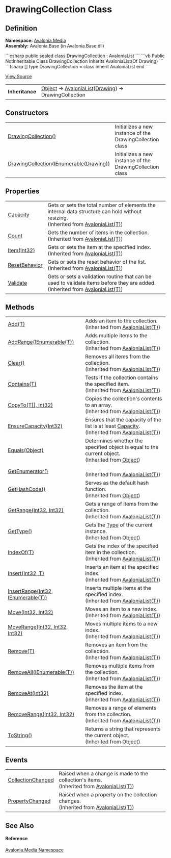 # DrawingCollection Class




## Definition
**Namespace:** <a href="N_Avalonia_Media">Avalonia.Media</a>  
**Assembly:** Avalonia.Base (in Avalonia.Base.dll)

<Tabs groupId="api-code-preview">
<TabItem value="csharp" label="C#">
```csharp
public sealed class DrawingCollection : AvaloniaList<Drawing>
```
</TabItem>
<TabItem value="vb" label="VB">
```vb
Public NotInheritable Class DrawingCollection
	Inherits AvaloniaList(Of Drawing)
```
</TabItem>
<TabItem value="fsharp" label="F#">
```fsharp
[<SealedAttribute>]
type DrawingCollection = 
    class
        inherit AvaloniaList<Drawing>
    end
```
</TabItem>
</Tabs>



<a href="https://github.com/AvaloniaUI/Avalonia/tree/master/src/Avalonia.Base/Media/DrawingCollection.cs" title="View the source code">View Source</a>

<table>
<tr><td><strong>Inheritance</strong></td><td><a href="https://learn.microsoft.com/dotnet/api/system.object" target="_blank" rel="noopener noreferrer">Object</a>  →  <a href="T_Avalonia_Collections_AvaloniaList_1">AvaloniaList</a>(<a href="T_Avalonia_Media_Drawing">Drawing</a>)  →  DrawingCollection</td></tr>
</table>



## Constructors
<table>
<tr>
<td><a href="M_Avalonia_Media_DrawingCollection__ctor">DrawingCollection()</a></td>
<td>Initializes a new instance of the DrawingCollection class</td>
</tr>
<tr>
<td><a href="M_Avalonia_Media_DrawingCollection__ctor_1">DrawingCollection(IEnumerable(Drawing))</a></td>
<td>Initializes a new instance of the DrawingCollection class</td>
</tr>
</table>

## Properties
<table>
<tr>
<td><a href="P_Avalonia_Collections_AvaloniaList_1_Capacity">Capacity</a></td>
<td>Gets or sets the total number of elements the internal data structure can hold without resizing.<br />(Inherited from <a href="T_Avalonia_Collections_AvaloniaList_1">AvaloniaList(T)</a>)</td>
</tr>
<tr>
<td><a href="P_Avalonia_Collections_AvaloniaList_1_Count">Count</a></td>
<td>Gets the number of items in the collection.<br />(Inherited from <a href="T_Avalonia_Collections_AvaloniaList_1">AvaloniaList(T)</a>)</td>
</tr>
<tr>
<td><a href="P_Avalonia_Collections_AvaloniaList_1_Item">Item(Int32)</a></td>
<td>Gets or sets the item at the specified index.<br />(Inherited from <a href="T_Avalonia_Collections_AvaloniaList_1">AvaloniaList(T)</a>)</td>
</tr>
<tr>
<td><a href="P_Avalonia_Collections_AvaloniaList_1_ResetBehavior">ResetBehavior</a></td>
<td>Gets or sets the reset behavior of the list.<br />(Inherited from <a href="T_Avalonia_Collections_AvaloniaList_1">AvaloniaList(T)</a>)</td>
</tr>
<tr>
<td><a href="P_Avalonia_Collections_AvaloniaList_1_Validate">Validate</a></td>
<td>Gets or sets a validation routine that can be used to validate items before they are added.<br />(Inherited from <a href="T_Avalonia_Collections_AvaloniaList_1">AvaloniaList(T)</a>)</td>
</tr>
</table>

## Methods
<table>
<tr>
<td><a href="M_Avalonia_Collections_AvaloniaList_1_Add">Add(T)</a></td>
<td>Adds an item to the collection.<br />(Inherited from <a href="T_Avalonia_Collections_AvaloniaList_1">AvaloniaList(T)</a>)</td>
</tr>
<tr>
<td><a href="M_Avalonia_Collections_AvaloniaList_1_AddRange">AddRange(IEnumerable(T))</a></td>
<td>Adds multiple items to the collection.<br />(Inherited from <a href="T_Avalonia_Collections_AvaloniaList_1">AvaloniaList(T)</a>)</td>
</tr>
<tr>
<td><a href="M_Avalonia_Collections_AvaloniaList_1_Clear">Clear()</a></td>
<td>Removes all items from the collection.<br />(Inherited from <a href="T_Avalonia_Collections_AvaloniaList_1">AvaloniaList(T)</a>)</td>
</tr>
<tr>
<td><a href="M_Avalonia_Collections_AvaloniaList_1_Contains">Contains(T)</a></td>
<td>Tests if the collection contains the specified item.<br />(Inherited from <a href="T_Avalonia_Collections_AvaloniaList_1">AvaloniaList(T)</a>)</td>
</tr>
<tr>
<td><a href="M_Avalonia_Collections_AvaloniaList_1_CopyTo">CopyTo(T[], Int32)</a></td>
<td>Copies the collection's contents to an array.<br />(Inherited from <a href="T_Avalonia_Collections_AvaloniaList_1">AvaloniaList(T)</a>)</td>
</tr>
<tr>
<td><a href="M_Avalonia_Collections_AvaloniaList_1_EnsureCapacity">EnsureCapacity(Int32)</a></td>
<td>Ensures that the capacity of the list is at least <a href="P_Avalonia_Collections_AvaloniaList_1_Capacity">Capacity</a>.<br />(Inherited from <a href="T_Avalonia_Collections_AvaloniaList_1">AvaloniaList(T)</a>)</td>
</tr>
<tr>
<td><a href="https://learn.microsoft.com/dotnet/api/system.object.equals#system-object-equals(system-object)" target="_blank" rel="noopener noreferrer">Equals(Object)</a></td>
<td>Determines whether the specified object is equal to the current object.<br />(Inherited from <a href="https://learn.microsoft.com/dotnet/api/system.object" target="_blank" rel="noopener noreferrer">Object</a>)</td>
</tr>
<tr>
<td><a href="M_Avalonia_Collections_AvaloniaList_1_GetEnumerator">GetEnumerator()</a></td>
<td><br />(Inherited from <a href="T_Avalonia_Collections_AvaloniaList_1">AvaloniaList(T)</a>)</td>
</tr>
<tr>
<td><a href="https://learn.microsoft.com/dotnet/api/system.object.gethashcode" target="_blank" rel="noopener noreferrer">GetHashCode()</a></td>
<td>Serves as the default hash function.<br />(Inherited from <a href="https://learn.microsoft.com/dotnet/api/system.object" target="_blank" rel="noopener noreferrer">Object</a>)</td>
</tr>
<tr>
<td><a href="M_Avalonia_Collections_AvaloniaList_1_GetRange">GetRange(Int32, Int32)</a></td>
<td>Gets a range of items from the collection.<br />(Inherited from <a href="T_Avalonia_Collections_AvaloniaList_1">AvaloniaList(T)</a>)</td>
</tr>
<tr>
<td><a href="https://learn.microsoft.com/dotnet/api/system.object.gettype" target="_blank" rel="noopener noreferrer">GetType()</a></td>
<td>Gets the <a href="https://learn.microsoft.com/dotnet/api/system.type" target="_blank" rel="noopener noreferrer">Type</a> of the current instance.<br />(Inherited from <a href="https://learn.microsoft.com/dotnet/api/system.object" target="_blank" rel="noopener noreferrer">Object</a>)</td>
</tr>
<tr>
<td><a href="M_Avalonia_Collections_AvaloniaList_1_IndexOf">IndexOf(T)</a></td>
<td>Gets the index of the specified item in the collection.<br />(Inherited from <a href="T_Avalonia_Collections_AvaloniaList_1">AvaloniaList(T)</a>)</td>
</tr>
<tr>
<td><a href="M_Avalonia_Collections_AvaloniaList_1_Insert">Insert(Int32, T)</a></td>
<td>Inserts an item at the specified index.<br />(Inherited from <a href="T_Avalonia_Collections_AvaloniaList_1">AvaloniaList(T)</a>)</td>
</tr>
<tr>
<td><a href="M_Avalonia_Collections_AvaloniaList_1_InsertRange">InsertRange(Int32, IEnumerable(T))</a></td>
<td>Inserts multiple items at the specified index.<br />(Inherited from <a href="T_Avalonia_Collections_AvaloniaList_1">AvaloniaList(T)</a>)</td>
</tr>
<tr>
<td><a href="M_Avalonia_Collections_AvaloniaList_1_Move">Move(Int32, Int32)</a></td>
<td>Moves an item to a new index.<br />(Inherited from <a href="T_Avalonia_Collections_AvaloniaList_1">AvaloniaList(T)</a>)</td>
</tr>
<tr>
<td><a href="M_Avalonia_Collections_AvaloniaList_1_MoveRange">MoveRange(Int32, Int32, Int32)</a></td>
<td>Moves multiple items to a new index.<br />(Inherited from <a href="T_Avalonia_Collections_AvaloniaList_1">AvaloniaList(T)</a>)</td>
</tr>
<tr>
<td><a href="M_Avalonia_Collections_AvaloniaList_1_Remove">Remove(T)</a></td>
<td>Removes an item from the collection.<br />(Inherited from <a href="T_Avalonia_Collections_AvaloniaList_1">AvaloniaList(T)</a>)</td>
</tr>
<tr>
<td><a href="M_Avalonia_Collections_AvaloniaList_1_RemoveAll">RemoveAll(IEnumerable(T))</a></td>
<td>Removes multiple items from the collection.<br />(Inherited from <a href="T_Avalonia_Collections_AvaloniaList_1">AvaloniaList(T)</a>)</td>
</tr>
<tr>
<td><a href="M_Avalonia_Collections_AvaloniaList_1_RemoveAt">RemoveAt(Int32)</a></td>
<td>Removes the item at the specified index.<br />(Inherited from <a href="T_Avalonia_Collections_AvaloniaList_1">AvaloniaList(T)</a>)</td>
</tr>
<tr>
<td><a href="M_Avalonia_Collections_AvaloniaList_1_RemoveRange">RemoveRange(Int32, Int32)</a></td>
<td>Removes a range of elements from the collection.<br />(Inherited from <a href="T_Avalonia_Collections_AvaloniaList_1">AvaloniaList(T)</a>)</td>
</tr>
<tr>
<td><a href="https://learn.microsoft.com/dotnet/api/system.object.tostring" target="_blank" rel="noopener noreferrer">ToString()</a></td>
<td>Returns a string that represents the current object.<br />(Inherited from <a href="https://learn.microsoft.com/dotnet/api/system.object" target="_blank" rel="noopener noreferrer">Object</a>)</td>
</tr>
</table>

## Events
<table>
<tr>
<td><a href="E_Avalonia_Collections_AvaloniaList_1_CollectionChanged">CollectionChanged</a></td>
<td>Raised when a change is made to the collection's items.<br />(Inherited from <a href="T_Avalonia_Collections_AvaloniaList_1">AvaloniaList(T)</a>)</td>
</tr>
<tr>
<td><a href="E_Avalonia_Collections_AvaloniaList_1_PropertyChanged">PropertyChanged</a></td>
<td>Raised when a property on the collection changes.<br />(Inherited from <a href="T_Avalonia_Collections_AvaloniaList_1">AvaloniaList(T)</a>)</td>
</tr>
</table>

## See Also


#### Reference
<a href="N_Avalonia_Media">Avalonia.Media Namespace</a>  

